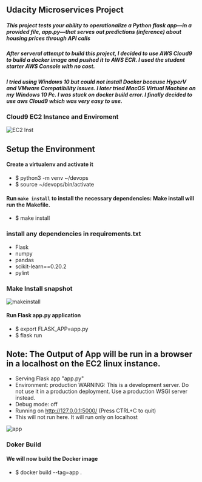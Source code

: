 ## Udacity Microservices Project
##### This project tests your ability to operationalize a Python flask app—in a provided file, app.py—that serves out predictions (inference) about housing prices through API calls

##### After serveral attempt to build this project, I decided to use AWS Cloud9 to build a docker image and pushed it to AWS ECR. I used the student starter AWS Console with no cost.

##### I tried using Windows 10 but could not install Docker because HyperV and VMware Compatibility issues. I later tried MacOS Virtual Machine on my Windows 10 Pc. I was stuck on docker build error. I finally decided to use aws Cloud9 which was very easy to use. 

### Cloud9 EC2 Instance and Enviroment

![EC2 Inst](https://user-images.githubusercontent.com/4149567/89208938-f587bd80-d582-11ea-8ad5-c2ae43f917ae.jpg)


## Setup the Environment

#### Create a virtualenv and activate it

 * $ python3 -m venv ~/devops
 * $ source ~/devops/bin/activate
 
 #### Run `make install` to install the necessary dependencies: Make install will run the Makefile.
 
 * $ make install
 
### install any dependencies in requirements.txt
 * Flask
 * numpy
 * pandas
 * scikit-learn==0.20.2
 * pylint

### Make Install snapshot
 
 ![makeinstall](https://user-images.githubusercontent.com/4149567/89211539-9d9f8580-d587-11ea-9075-9b88654968df.jpg)
 
#### Run Flask app.py application

  * $ export FLASK_APP=app.py
  * $ flask run

 ## Note:  The Output of App will be run in a browser in a localhost on the EC2 linux instance.
 
 * Serving Flask app "app.py"
 * Environment: production
   WARNING: This is a development server. Do not use it in a production deployment.
   Use a production WSGI server instead.
 * Debug mode: off
 * Running on http://127.0.0.1:5000/ (Press CTRL+C to quit) 
 * This will not run here. It will run only on localhost
 
 ![app](https://user-images.githubusercontent.com/4149567/89215398-3c2ee500-d58e-11ea-8cf8-149b9657b7f3.jpg)
 
 
 ### Doker Build
 #### We will now build the Docker image
  * $ docker build --tag=app .
 


